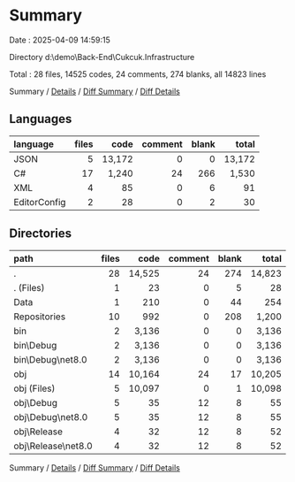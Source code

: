# Summary

Date : 2025-04-09 14:59:15

Directory d:\\demo\\Back-End\\Cukcuk.Infrastructure

Total : 28 files,  14525 codes, 24 comments, 274 blanks, all 14823 lines

Summary / [Details](details.md) / [Diff Summary](diff.md) / [Diff Details](diff-details.md)

## Languages
| language | files | code | comment | blank | total |
| :--- | ---: | ---: | ---: | ---: | ---: |
| JSON | 5 | 13,172 | 0 | 0 | 13,172 |
| C# | 17 | 1,240 | 24 | 266 | 1,530 |
| XML | 4 | 85 | 0 | 6 | 91 |
| EditorConfig | 2 | 28 | 0 | 2 | 30 |

## Directories
| path | files | code | comment | blank | total |
| :--- | ---: | ---: | ---: | ---: | ---: |
| . | 28 | 14,525 | 24 | 274 | 14,823 |
| . (Files) | 1 | 23 | 0 | 5 | 28 |
| Data | 1 | 210 | 0 | 44 | 254 |
| Repositories | 10 | 992 | 0 | 208 | 1,200 |
| bin | 2 | 3,136 | 0 | 0 | 3,136 |
| bin\\Debug | 2 | 3,136 | 0 | 0 | 3,136 |
| bin\\Debug\\net8.0 | 2 | 3,136 | 0 | 0 | 3,136 |
| obj | 14 | 10,164 | 24 | 17 | 10,205 |
| obj (Files) | 5 | 10,097 | 0 | 1 | 10,098 |
| obj\\Debug | 5 | 35 | 12 | 8 | 55 |
| obj\\Debug\\net8.0 | 5 | 35 | 12 | 8 | 55 |
| obj\\Release | 4 | 32 | 12 | 8 | 52 |
| obj\\Release\\net8.0 | 4 | 32 | 12 | 8 | 52 |

Summary / [Details](details.md) / [Diff Summary](diff.md) / [Diff Details](diff-details.md)
